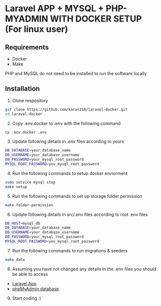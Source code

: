 # Laravel APP + MYSQL + PHP-MYADMIN WITH DOCKER SETUP (For linux user)



Requirements
------------
- Docker
- Make

PHP and MySQL do not need to be installed to run the software locally

Installation
------------
1. Clone respository
```bash
git clone https://github.com/karan218/laravel-docker.git
cd laravel-docker
```

2. Copy .env.docker to .env with the following command
```bash
cp .env.docker .env
```

3. Update following details in .env files according to yours
```bash
DB_DATABASE=your_database_name
DB_USERNAME=your_database_username
DB_PASSWORD=your_mysql_root_password
MYSQL_ROOT_PASSWORD=you_mysql_root_password
```

4. Run the following commands to setup docker enviorment
```bash
sudo service mysql stop
make setup
```

5. Run the following commands to set up storage folder permission
```bash
make folder-permission
```

6. Update following details in src/.env files according to root .env files
```bash
DB_HOST=mysql_db
DB_DATABASE=your_database_name
DB_USERNAME=your_database_username
DB_PASSWORD=your_mysql_root_password
MYSQL_ROOT_PASSWORD=you_mysql_root_password
```

7. Run the following commands to run migrations & seeders
```bash
make data
```

8. Assuming you have not changed any details in the .env files you should be able to access 

- [Laravel App](http://localhost:9000).
- [phpMyAdmin database](http://localhost:9001).

9. Start coding :)

